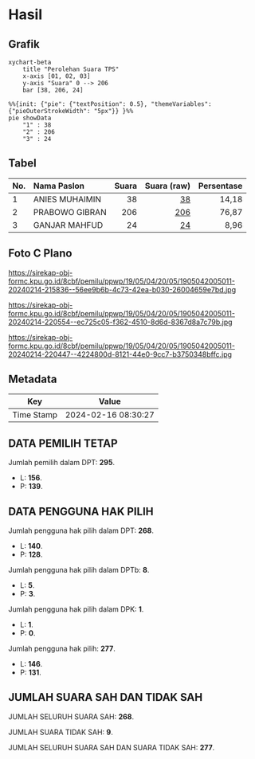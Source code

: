 # Hasil

## Grafik

```mermaid
xychart-beta
    title "Perolehan Suara TPS"
    x-axis [01, 02, 03]
    y-axis "Suara" 0 --> 206
    bar [38, 206, 24]
```

```mermaid
%%{init: {"pie": {"textPosition": 0.5}, "themeVariables": {"pieOuterStrokeWidth": "5px"}} }%%
pie showData
    "1" : 38
    "2" : 206
    "3" : 24
```

## Tabel

| No. | Nama Paslon    | Suara | Suara (raw) | Persentase |
|:--- |:-------------- | -----:| -----------:| ----------:|
| 1   | ANIES MUHAIMIN | 38    | [38][p-1]   | 14,18      |
| 2   | PRABOWO GIBRAN | 206   | [206][p-2]  | 76,87      |
| 3   | GANJAR MAHFUD  | 24    | [24][p-3]   | 8,96       |


[p-1]: https://github.com/gigit-pemilu/pemilu-2024-19-kepulauan-bangka-belitung/blob/main/pilpres/hitung-suara/sub/19-kepulauan-bangka-belitung/sub/05-bangka-barat/sub/04-kelapa/sub/2005-dendang/sub/011-tps/sub/paslon-1.txt
[p-2]: https://github.com/gigit-pemilu/pemilu-2024-19-kepulauan-bangka-belitung/blob/main/pilpres/hitung-suara/sub/19-kepulauan-bangka-belitung/sub/05-bangka-barat/sub/04-kelapa/sub/2005-dendang/sub/011-tps/sub/paslon-2.txt
[p-3]: https://github.com/gigit-pemilu/pemilu-2024-19-kepulauan-bangka-belitung/blob/main/pilpres/hitung-suara/sub/19-kepulauan-bangka-belitung/sub/05-bangka-barat/sub/04-kelapa/sub/2005-dendang/sub/011-tps/sub/paslon-3.txt

## Foto C Plano

https://sirekap-obj-formc.kpu.go.id/8cbf/pemilu/ppwp/19/05/04/20/05/1905042005011-20240214-215836--56ee9b6b-4c73-42ea-b030-26004659e7bd.jpg

https://sirekap-obj-formc.kpu.go.id/8cbf/pemilu/ppwp/19/05/04/20/05/1905042005011-20240214-220554--ec725c05-f362-4510-8d6d-8367d8a7c79b.jpg

https://sirekap-obj-formc.kpu.go.id/8cbf/pemilu/ppwp/19/05/04/20/05/1905042005011-20240214-220447--4224800d-8121-44e0-9cc7-b3750348bffc.jpg


## Metadata

| Key        | Value               |
| ---------- | ------------------- |
| Time Stamp | 2024-02-16 08:30:27 |


## DATA PEMILIH TETAP

Jumlah pemilih dalam DPT: **295**.
 * L: **156**.
 * P: **139**.

## DATA PENGGUNA HAK PILIH

Jumlah pengguna hak pilih dalam DPT: **268**.
 * L: **140**.
 * P: **128**.

Jumlah pengguna hak pilih dalam DPTb: **8**.
 * L: **5**.
 * P: **3**.

Jumlah pengguna hak pilih dalam DPK: **1**.
 * L: **1**.
 * P: **0**.

Jumlah pengguna hak pilih: **277**.
 * L: **146**.
 * P: **131**.

## JUMLAH SUARA SAH DAN TIDAK SAH

JUMLAH SELURUH SUARA SAH: **268**.

JUMLAH SUARA TIDAK SAH: **9**.

JUMLAH SELURUH SUARA SAH DAN SUARA TIDAK SAH: **277**.


